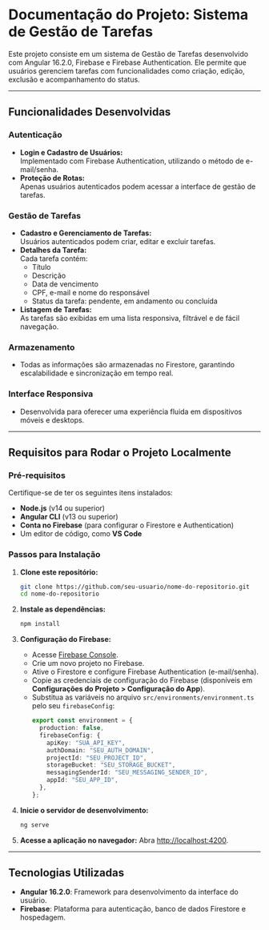 # Documentação do Projeto: Sistema de Gestão de Tarefas

Este projeto consiste em um sistema de Gestão de Tarefas desenvolvido com Angular 16.2.0, Firebase e Firebase Authentication. Ele permite que usuários gerenciem tarefas com funcionalidades como criação, edição, exclusão e acompanhamento do status.

---

## Funcionalidades Desenvolvidas

### **Autenticação**

- **Login e Cadastro de Usuários:**  
  Implementado com Firebase Authentication, utilizando o método de e-mail/senha.
- **Proteção de Rotas:**  
  Apenas usuários autenticados podem acessar a interface de gestão de tarefas.

### **Gestão de Tarefas**

- **Cadastro e Gerenciamento de Tarefas:**  
  Usuários autenticados podem criar, editar e excluir tarefas.
- **Detalhes da Tarefa:**  
  Cada tarefa contém:
  - Título
  - Descrição
  - Data de vencimento
  - CPF, e-mail e nome do responsável
  - Status da tarefa: pendente, em andamento ou concluída
- **Listagem de Tarefas:**  
  As tarefas são exibidas em uma lista responsiva, filtrável e de fácil navegação.

### **Armazenamento**

- Todas as informações são armazenadas no Firestore, garantindo escalabilidade e sincronização em tempo real.

### **Interface Responsiva**

- Desenvolvida para oferecer uma experiência fluida em dispositivos móveis e desktops.

---

## Requisitos para Rodar o Projeto Localmente

### **Pré-requisitos**

Certifique-se de ter os seguintes itens instalados:

- **Node.js** (v14 ou superior)
- **Angular CLI** (v13 ou superior)
- **Conta no Firebase** (para configurar o Firestore e Authentication)
- Um editor de código, como **VS Code**

### **Passos para Instalação**

1. **Clone este repositório:**

   ```bash
   git clone https://github.com/seu-usuario/nome-do-repositorio.git
   cd nome-do-repositorio
   ```

2. **Instale as dependências:**

   ```bash
   npm install
   ```

3. **Configuração do Firebase:**

   - Acesse [Firebase Console](https://console.firebase.google.com/).
   - Crie um novo projeto no Firebase.
   - Ative o Firestore e configure Firebase Authentication (e-mail/senha).
   - Copie as credenciais de configuração do Firebase (disponíveis em **Configurações do Projeto > Configuração do App**).
   - Substitua as variáveis no arquivo `src/environments/environment.ts` pelo seu `firebaseConfig`:
     ```typescript
     export const environment = {
       production: false,
       firebaseConfig: {
         apiKey: "SUA_API_KEY",
         authDomain: "SEU_AUTH_DOMAIN",
         projectId: "SEU_PROJECT_ID",
         storageBucket: "SEU_STORAGE_BUCKET",
         messagingSenderId: "SEU_MESSAGING_SENDER_ID",
         appId: "SEU_APP_ID",
       },
     };
     ```

4. **Inicie o servidor de desenvolvimento:**

   ```bash
   ng serve
   ```

5. **Acesse a aplicação no navegador:**
   Abra [http://localhost:4200](http://localhost:4200).

---

## Tecnologias Utilizadas

- **Angular 16.2.0**: Framework para desenvolvimento da interface do usuário.
- **Firebase**: Plataforma para autenticação, banco de dados Firestore e hospedagem.
